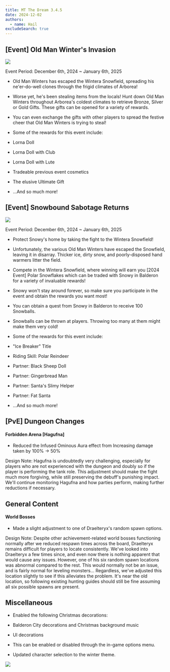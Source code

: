 ```yaml
---
title: MT The Dream 3.4.5
date: 2024-12-02
authors:
  - name: Hail
excludeSearch: true
---
```

[Event] Old Man Winter's Invasion
---------------------------------

![](https://lh7-rt.googleusercontent.com/docsz/AD_4nXeeHGmWsw-LXG90XdIGc5YwBAJlKTh5i7RfVTDQCv2blC3-ElKVC9tQsvY7Fkg8gEY87xRgIucJUJrgTq6yCV2qVpelvLRNPDj7vRw-12KZfoDPxflyQkOgqaAbzr7NgqPNH0lJSA?key=SQSWtj3GlkjpyZ9c_j7VtzAk)

Event Period: December 6th, 2024 ~ January 6th, 2025

-   Old Man Winters has escaped the Wintera Snowfield, spreading his ne'er-do-well clones through the frigid climates of Arborea!

-   Worse yet, he's been stealing items from the locals! Hunt down Old Man Winters throughout Arborea's coldest climates to retrieve Bronze, Silver or Gold Gifts. These gifts can be opened for a variety of rewards.

-   You can even exchange the gifts with other players to spread the festive cheer that Old Man Winters is trying to steal!

-   Some of the rewards for this event include:

-   Lorna Doll

-   Lorna Doll with Club

-   Lorna Doll with Lute

-   Tradeable previous event cosmetics

-   The elusive Ultimate Gift

-   ...And so much more!

[Event] Snowbound Sabotage Returns
----------------------------------

![](https://lh7-rt.googleusercontent.com/docsz/AD_4nXfCoNDFF0lEBgHpVNGULfzUSt5XDYFbU1ZoY4fHQcFsf0K652WgpMyHJ82_ZIN05ck423lHH88LYrVQZAoPwTobGc-BaG_bm4WoxXPTRtdU2ypD66RmAHsQizMbf9s_DYrkan_R4g?key=SQSWtj3GlkjpyZ9c_j7VtzAk)

Event Period: December 6th, 2024 ~ January 6th, 2025

-   Protect Snowy's home by taking the fight to the Wintera Snowfield!

-   Unfortunately, the various Old Man Winters have escaped the Snowfield, leaving it in disarray. Thicker ice, dirty snow, and poorly-disposed hand warmers litter the field.

-   Compete in the Wintera Snowfield, where winning will earn you [2024 Event] Polar Snowflakes which can be traded with Snowy in Balderon for a variety of invaluable rewards!

-   Snowy won't stay around forever, so make sure you participate in the event and obtain the rewards you want most!

-   You can obtain a quest from Snowy in Balderon to receive 100 Snowballs.

-   Snowballs can be thrown at players. Throwing too many at them might make them very cold!

-   Some of the rewards for this event include:

-   "Ice Breaker" Title

-   Riding Skill: Polar Reindeer

-   Partner: Black Sheep Doll

-   Partner: Gingerbread Man

-   Partner: Santa's Slimy Helper

-   Partner: Fat Santa

-   ...And so much more!

[PvE] Dungeon Changes
---------------------

#### Forbidden Arena [Hagufna]

-   Reduced the Infused Ominous Aura effect from Increasing damage taken by 100% → 50%

Design Note: Hagufna is undoubtedly very challenging, especially for players who are not experienced with the dungeon and doubly so if the player is performing the tank role. This adjustment should make the fight much more forgiving, while still preserving the debuff's punishing impact. We'll continue monitoring Hagufna and how parties perform, making further reductions if necessary.

General Content
---------------

#### World Bosses

-   Made a slight adjustment to one of Draelteryx's random spawn options.

Design Note: Despite other achievement-related world bosses functioning normally after we reduced respawn times across the board, Draelteryx remains difficult for players to locate consistently. We've looked into Draelteryx a few times since, and even now there is nothing apparent that would cause any issues. However, one of his six random spawn locations was abnormal compared to the rest. This would normally not be an issue, and is fairly normal for leveling monsters... Regardless, we've adjusted this location slightly to see if this alleviates the problem. It's near the old location, so following existing hunting guides should still be fine assuming all six possible spawns are present.

Miscellaneous
-------------

-   Enabled the following Christmas decorations:

-   Balderon City decorations and Christmas background music

-   UI decorations

-   This can be enabled or disabled through the in-game options menu.

-   Updated character selection to the winter theme.

![](https://lh7-rt.googleusercontent.com/docsz/AD_4nXfq7qCKkb2tdBARqlNLK-xtOSqNbk003Wjs7uPPuHSWTWVBCt2asan-Je1Pf7ys-OZWaRQziw2s9wwXWLbokok6OH4r1YZX1bNDr7Aeah6am47DzJbavYJA8ZlEm-jls50ur9G30A?key=SQSWtj3GlkjpyZ9c_j7VtzAk)